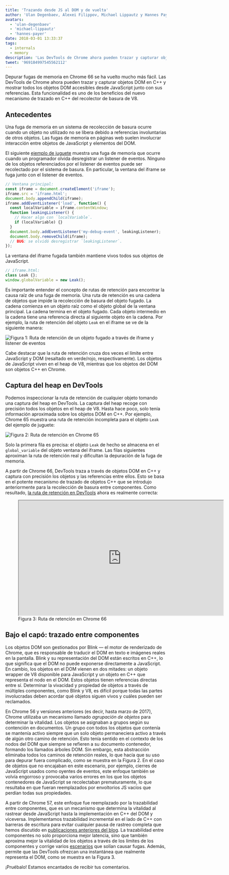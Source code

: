 ```yaml
---
title: 'Trazando desde JS al DOM y de vuelta'
author: 'Ulan Degenbaev, Alexei Filippov, Michael Lippautz y Hannes Payer — la hermandad del DOM'
avatars:
  - 'ulan-degenbaev'
  - 'michael-lippautz'
  - 'hannes-payer'
date: 2018-03-01 13:33:37
tags:
  - internals
  - memory
description: 'Las DevTools de Chrome ahora pueden trazar y capturar objetos DOM en C++ y mostrar todos los objetos DOM accesibles desde JavaScript junto con sus referencias.'
tweet: '969184997545562112'
---
```

Depurar fugas de memoria en Chrome 66 se ha vuelto mucho más fácil. Las DevTools de Chrome ahora pueden trazar y capturar objetos DOM en C++ y mostrar todos los objetos DOM accesibles desde JavaScript junto con sus referencias. Esta funcionalidad es uno de los beneficios del nuevo mecanismo de trazado en C++ del recolector de basura de V8.

<!--truncate-->
## Antecedentes

Una fuga de memoria en un sistema de recolección de basura ocurre cuando un objeto no utilizado no se libera debido a referencias involuntarias de otros objetos. Las fugas de memoria en páginas web suelen involucrar interacción entre objetos de JavaScript y elementos del DOM.

El siguiente [ejemplo de juguete](https://ulan.github.io/misc/leak.html) muestra una fuga de memoria que ocurre cuando un programador olvida desregistrar un listener de eventos. Ninguno de los objetos referenciados por el listener de eventos puede ser recolectado por el sistema de basura. En particular, la ventana del iframe se fuga junto con el listener de eventos.

```js
// Ventana principal:
const iframe = document.createElement('iframe');
iframe.src = 'iframe.html';
document.body.appendChild(iframe);
iframe.addEventListener('load', function() {
  const localVariable = iframe.contentWindow;
  function leakingListener() {
    // Hacer algo con `localVariable`.
    if (localVariable) {}
  }
  document.body.addEventListener('my-debug-event', leakingListener);
  document.body.removeChild(iframe);
  // BUG: se olvidó desregistrar `leakingListener`.
});
```

La ventana del iframe fugada también mantiene vivos todos sus objetos de JavaScript.

```js
// iframe.html:
class Leak {};
window.globalVariable = new Leak();
```

Es importante entender el concepto de rutas de retención para encontrar la causa raíz de una fuga de memoria. Una ruta de retención es una cadena de objetos que impide la recolección de basura del objeto fugado. La cadena comienza en un objeto raíz como el objeto global de la ventana principal. La cadena termina en el objeto fugado. Cada objeto intermedio en la cadena tiene una referencia directa al siguiente objeto en la cadena. Por ejemplo, la ruta de retención del objeto `Leak` en el iframe se ve de la siguiente manera:

![Figura 1: Ruta de retención de un objeto fugado a través de `iframe` y listener de eventos](/_img/tracing-js-dom/retaining-path.svg)

Cabe destacar que la ruta de retención cruza dos veces el límite entre JavaScript y DOM (resaltado en verde/rojo, respectivamente). Los objetos de JavaScript viven en el heap de V8, mientras que los objetos del DOM son objetos C++ en Chrome.

## Captura del heap en DevTools

Podemos inspeccionar la ruta de retención de cualquier objeto tomando una captura del heap en DevTools. La captura del heap recoge con precisión todos los objetos en el heap de V8. Hasta hace poco, solo tenía información aproximada sobre los objetos DOM en C++. Por ejemplo, Chrome 65 muestra una ruta de retención incompleta para el objeto `Leak` del ejemplo de juguete:

![Figura 2: Ruta de retención en Chrome 65](/_img/tracing-js-dom/chrome-65.png)

Solo la primera fila es precisa: el objeto `Leak` de hecho se almacena en el `global_variable` del objeto ventana del iframe. Las filas siguientes aproximan la ruta de retención real y dificultan la depuración de la fuga de memoria.

A partir de Chrome 66, DevTools traza a través de objetos DOM en C++ y captura con precisión los objetos y las referencias entre ellos. Esto se basa en el potente mecanismo de trazado de objetos C++ que se introdujo anteriormente para la recolección de basura entre componentes. Como resultado, [la ruta de retención en DevTools](https://www.youtube.com/watch?v=ixadA7DFCx8) ahora es realmente correcta:

<figure>
  <div class="video video-16:9">
    <iframe src="https://www.youtube.com/embed/ixadA7DFCx8" width="640" height="360" loading="lazy"></iframe>
  </div>
  <figcaption>Figura 3: Ruta de retención en Chrome 66</figcaption>
</figure>

## Bajo el capó: trazado entre componentes

Los objetos DOM son gestionados por Blink — el motor de renderizado de Chrome, que es responsable de traducir el DOM en texto e imágenes reales en la pantalla. Blink y su representación del DOM están escritos en C++, lo que significa que el DOM no puede exponerse directamente a JavaScript. En cambio, los objetos en el DOM vienen en dos mitades: un objeto wrapper de V8 disponible para JavaScript y un objeto en C++ que representa el nodo en el DOM. Estos objetos tienen referencias directas entre sí. Determinar la vivacidad y propiedad de objetos a través de múltiples componentes, como Blink y V8, es difícil porque todas las partes involucradas deben acordar qué objetos siguen vivos y cuáles pueden ser reclamados.

En Chrome 56 y versiones anteriores (es decir, hasta marzo de 2017), Chrome utilizaba un mecanismo llamado _agrupación de objetos_ para determinar la vitalidad. Los objetos se asignaban a grupos según su contención en documentos. Un grupo con todos los objetos que contenía se mantenía activo siempre que un solo objeto permaneciera activo a través de algún otro camino de retención. Esto tenía sentido en el contexto de los nodos del DOM que siempre se refieren a su documento contenedor, formando los llamados árboles DOM. Sin embargo, esta abstracción eliminaba todos los caminos de retención reales, lo que hacía que su uso para depurar fuera complicado, como se muestra en la Figura 2. En el caso de objetos que no encajaban en este escenario, por ejemplo, cierres de JavaScript usados como oyentes de eventos, este enfoque también se volvía engorroso y provocaba varios errores en los que los objetos contenedores de JavaScript se recolectaban prematuramente, lo que resultaba en que fueran reemplazados por envoltorios JS vacíos que perdían todas sus propiedades.

A partir de Chrome 57, este enfoque fue reemplazado por la trazabilidad entre componentes, que es un mecanismo que determina la vitalidad al rastrear desde JavaScript hasta la implementación en C++ del DOM y viceversa. Implementamos trazabilidad incremental en el lado de C++ con barreras de escritura para evitar cualquier pausa de rastreo completa que hemos discutido en [publicaciones anteriores del blog](/blog/orinoco-parallel-scavenger). La trazabilidad entre componentes no solo proporciona mejor latencia, sino que también aproxima mejor la vitalidad de los objetos a través de los límites de los componentes y corrige varios [escenarios](https://bugs.chromium.org/p/chromium/issues/detail?id=501866) que solían causar fugas. Además, permite que las DevTools ofrezcan una instantánea que realmente representa el DOM, como se muestra en la Figura 3.

¡Pruébalo! Estamos encantados de recibir tus comentarios.
